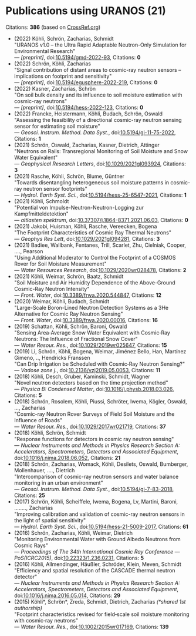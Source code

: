# Publications using URANOS (21)

Citations: **386** (based on [CrossRef.org](https://www.crossref.org/))

- (2022) Köhli, Schrön, Zacharias, Schmidt  
"URANOS v1.0 – the Ultra Rapid Adaptable Neutron-Only Simulation for Environmental Research"  
— *[preprint]*, doi:[10.5194/gmd-2022-93](http://dx.doi.org/10.5194/gmd-2022-93), Citations: **0**  
- (2022) Schrön, Köhli, Zacharias  
"Signal contribution of distant areas to cosmic-ray neutron sensors – implications on footprint and sensitivity"  
— *[preprint]*, doi:[10.5194/egusphere-2022-219](http://dx.doi.org/10.5194/egusphere-2022-219), Citations: **0**  
- (2022) Kasner, Zacharias, Schrön  
"On soil bulk density and its influence to soil moisture estimation with cosmic-ray neutrons"  
— *[preprint]*, doi:[10.5194/hess-2022-123](http://dx.doi.org/10.5194/hess-2022-123), Citations: **0**  
- (2022) Francke, Heistermann, Köhli, Budach, Schrön, Oswald  
"Assessing the feasibility of a directional cosmic-ray neutron sensing sensor  for estimating soil moisture"  
— *Geosci. Instrum. Method. Data Syst.*, doi:[10.5194/gi-11-75-2022](http://dx.doi.org/10.5194/gi-11-75-2022), Citations: **1**  
- (2021) Schrön, Oswald, Zacharias, Kasner, Dietrich, Attinger  
"Neutrons on Rails: Transregional Monitoring of Soil Moisture and Snow Water Equivalent"  
— *Geophysical Research Letters*, doi:[10.1029/2021gl093924](http://dx.doi.org/10.1029/2021gl093924), Citations: **3**  
- (2021) Rasche, Köhli, Schrön, Blume, Güntner  
"Towards disentangling heterogeneous soil moisture patterns in cosmic-ray neutron sensor footprints"  
— *Hydrol. Earth Syst. Sci.*, doi:[10.5194/hess-25-6547-2021](http://dx.doi.org/10.5194/hess-25-6547-2021), Citations: **1**  
- (2021) Köhli, Schmoldt  
"Potential von Impulse-Neutron-Neutron-Logging zur Kampfmitteldetektion"  
— *altlasten spektrum*, doi:[10.37307/j.1864-8371.2021.06.03](http://dx.doi.org/10.37307/j.1864-8371.2021.06.03), Citations: **0**  
- (2021) Jakobi, Huisman, Köhli, Rasche, Vereecken, Bogena  
"The Footprint Characteristics of Cosmic Ray Thermal Neutrons"  
— *Geophys Res Lett*, doi:[10.1029/2021gl094281](http://dx.doi.org/10.1029/2021gl094281), Citations: **3**  
- (2021) Badiee, Wallbank, Fentanes, Trill, Scarlet, Zhu, Cielniak, Cooper, ...., Pearson  
"Using Additional Moderator to Control the Footprint of a COSMOS Rover for Soil Moisture Measurement"  
— *Water Resources Research*, doi:[10.1029/2020wr028478](http://dx.doi.org/10.1029/2020wr028478), Citations: **2**  
- (2021) Köhli, Weimar, Schrön, Baatz, Schmidt  
"Soil Moisture and Air Humidity Dependence of the Above-Ground Cosmic-Ray Neutron Intensity"  
— *Front. Water*, doi:[10.3389/frwa.2020.544847](http://dx.doi.org/10.3389/frwa.2020.544847), Citations: **12**  
- (2020) Weimar, Köhli, Budach, Schmidt  
"Large-Scale Boron-Lined Neutron Detection Systems as a 3He Alternative for Cosmic Ray Neutron Sensing"  
— *Front. Water*, doi:[10.3389/frwa.2020.00016](http://dx.doi.org/10.3389/frwa.2020.00016), Citations: **16**  
- (2019) Schattan, Köhli, Schrön, Baroni, Oswald  
"Sensing Area‐Average Snow Water Equivalent with Cosmic‐Ray Neutrons: The Influence of Fractional Snow Cover"  
— *Water Resour. Res.*, doi:[10.1029/2019wr025647](http://dx.doi.org/10.1029/2019wr025647), Citations: **15**  
- (2019) Li, Schrön, Köhli, Bogena, Weimar, Jiménez Bello, Han, Martínez Gimeno, .., Hendricks Franssen  
"Can Drip Irrigation be Scheduled with Cosmic‐Ray Neutron Sensing?"  
— *Vadose zone j.*, doi:[10.2136/vzj2019.05.0053](http://dx.doi.org/10.2136/vzj2019.05.0053), Citations: **11**  
- (2018) Köhli, Desch, Gruber, Kaminski, Schmidt, Wagner  
"Novel neutron detectors based on the time projection method"  
— *Physica B: Condensed Matter*, doi:[10.1016/j.physb.2018.03.026](http://dx.doi.org/10.1016/j.physb.2018.03.026), Citations: **5**  
- (2018) Schrön, Rosolem, Köhli, Piussi, Schröter, Iwema, Kögler, Oswald, ..., Zacharias  
"Cosmic-ray Neutron Rover Surveys of Field Soil Moisture and the Influence of Roads"  
— *Water Resour. Res.*, doi:[10.1029/2017wr021719](http://dx.doi.org/10.1029/2017wr021719), Citations: **37**  
- (2018) Köhli, Schrön, Schmidt  
"Response functions for detectors in cosmic ray neutron sensing"  
— *Nuclear Instruments and Methods in Physics Research Section A: Accelerators, Spectrometers, Detectors and Associated Equipment*, doi:[10.1016/j.nima.2018.06.052](http://dx.doi.org/10.1016/j.nima.2018.06.052), Citations: **21**  
- (2018) Schrön, Zacharias, Womack, Köhli, Desilets, Oswald, Bumberger, Mollenhauer, ...., Dietrich  
"Intercomparison of cosmic-ray neutron sensors and water balance monitoring in an urban environment"  
— *Geosci. Instrum. Method. Data Syst.*, doi:[10.5194/gi-7-83-2018](http://dx.doi.org/10.5194/gi-7-83-2018), Citations: **25**  
- (2017) Schrön, Köhli, Scheiffele, Iwema, Bogena, Lv, Martini, Baroni, ........, Zacharias  
"Improving calibration and validation of cosmic-ray neutron sensors in the light of spatial sensitivity"  
— *Hydrol. Earth Syst. Sci.*, doi:[10.5194/hess-21-5009-2017](http://dx.doi.org/10.5194/hess-21-5009-2017), Citations: **61**  
- (2016) Schrön, Zacharias, Köhli, Weimar, Dietrich  
"Monitoring Environmental Water with Ground Albedo Neutrons from Cosmic Rays"  
— *Proceedings of The 34th International Cosmic Ray Conference  — PoS(ICRC2015)*, doi:[10.22323/1.236.0231](http://dx.doi.org/10.22323/1.236.0231), Citations: **5**  
- (2016) Köhli, Allmendinger, Häußler, Schröder, Klein, Meven, Schmidt  
"Efficiency and spatial resolution of the CASCADE thermal neutron detector"  
— *Nuclear Instruments and Methods in Physics Research Section A: Accelerators, Spectrometers, Detectors and Associated Equipment*, doi:[10.1016/j.nima.2016.05.014](http://dx.doi.org/10.1016/j.nima.2016.05.014), Citations: **29**  
- (2015) Köhli\*, Schrön\*, Zreda, Schmidt, Dietrich, Zacharias *(\*shared 1st authorship)*  
"Footprint characteristics revised for field‐scale soil moisture monitoring with cosmic‐ray neutrons"  
— *Water Resour. Res.*, doi:[10.1002/2015wr017169](http://dx.doi.org/10.1002/2015wr017169), Citations: **139**  

